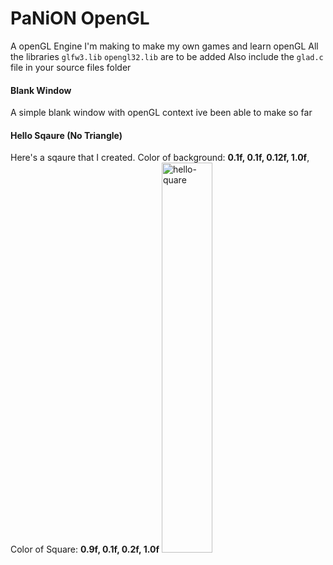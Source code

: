 # PaNiON OpenGL 
A openGL Engine I'm making to make my own games and learn openGL
All the libraries `glfw3.lib` `opengl32.lib` are to be added
Also include the `glad.c` file in your source files folder

<h4>Blank Window</h4>
A simple blank window with openGL context ive been able to make so far

<h4>Hello Sqaure (No Triangle)</h4>
Here's a sqaure that I created. Color of background: <b>0.1f, 0.1f, 0.12f, 1.0f</b>, Color of Square: <b>0.9f, 0.1f, 0.2f, 1.0f</b>
<img style="width: 40%;" src="https://cdn.discordapp.com/attachments/890224882086985728/915594323419086908/unknown.png" alt="hello-quare"></img>
